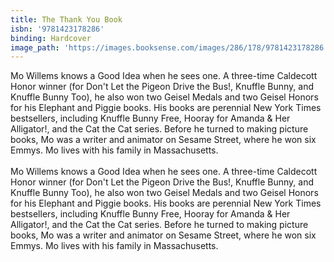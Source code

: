 ```yaml
---
title: The Thank You Book
isbn: '9781423178286'
binding: Hardcover
image_path: 'https://images.booksense.com/images/286/178/9781423178286.jpg'
---
```



Mo Willems knows a Good Idea when he sees one. A three-time Caldecott Honor winner (for Don't Let the Pigeon Drive the Bus!, Knuffle Bunny, and Knuffle Bunny Too), he also won two Geisel Medals and two Geisel Honors for his Elephant and Piggie books. His books are perennial New York Times bestsellers, including Knuffle Bunny Free, Hooray for Amanda & Her Alligator!, and the Cat the Cat series. Before he turned to making picture books, Mo was a writer and animator on Sesame Street, where he won six Emmys. Mo lives with his family in Massachusetts.
<br>
<br>Mo Willems knows a Good Idea when he sees one. A three-time Caldecott Honor winner (for Don't Let the Pigeon Drive the Bus!, Knuffle Bunny, and Knuffle Bunny Too), he also won two Geisel Medals and two Geisel Honors for his Elephant and Piggie books. His books are perennial New York Times bestsellers, including Knuffle Bunny Free, Hooray for Amanda & Her Alligator!, and the Cat the Cat series. Before he turned to making picture books, Mo was a writer and animator on Sesame Street, where he won six Emmys. Mo lives with his family in Massachusetts.